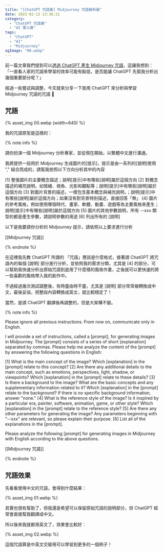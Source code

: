 ```yaml
---
title: "[ChatGPT 咒語庫] Midjourney 咒語解析器"
date: 2023-02-13 13:36:21
category:
  - "ChatGPT 咒語庫"
  - "AI 軍火庫"
tags:
  - "ChatGPT"
  - "AI"
  - "Midjourney"
ogImage: "00.webp"
---
```


前一篇文章我們提到可以[透過 ChatGPT 產生 Midjourney 咒語](https://fullstackladder.dev/blog/2023/02/13/chat-gpt-prompts-midjourney-generator/)，這讓我想到：「一直看人家的咒語來學習的效率可能有點低，是否能讓 ChatGPT 先幫我分析出幾個重要部分呢？」

經過一些嘗試與調整，今天就來分享一下我用 ChatGPT 來分析與學習 Midjourney 咒語的咒語 🤔

<!-- more -->

## 咒語

{% asset_img 00.webp (width=640) %}

我的咒語原型是這樣的：

{% note info %}

請你扮演一個 Midjourney 分析專家，並從現在開始，以繁體中文進行溝通。

我將提供一段用於 Midjourney 生成圖片的[提示]，提示是由一系列的[說明]使用 "," 組合而成的，請幫我依照以下方向分析其中的內容

[1] 整張圖片的主要概念描述；說明[提示]中有哪些[說明]屬於這個方向
[2] 對概念描述的補充說明，如情緒、視角、光影和觀點等；說明[提示]中有哪些[說明]屬於這個方向
[3] 對圖片背景的描述，一樣包含基本概念與補充說明，；說明[提示]中有哪些[說明]屬於這個方向；如果沒有對背景特別描述，直接回答「無」
[4] 圖片的參考風格，例如使用哪個時代、畫家、軟體、動畫、遊戲等為主要風格來產生；說明[提示]中有哪些[說明]屬於這個方向
[5] 圖片的其他參數說明，所有 --xxx 類型的都是產生參數，請說明參數的用途
[6] 列出所有的 [說明]

以下是我要請你分析的 Midjourney 提示，請依照以上要求進行分析

[[Midjourney 咒語]]

{% endnote %}

在這裡我先教 ChatGPT 所謂的 「咒語」應該是什麼格式，接著請 ChatGPT 將咒語內的每個 [說明] 部分進行分析，並依照我的需求分類，尤其是 [4] 的部分，可以幫助我快速分析出原始咒語到底用了什麼樣的風格作畫，之後就可以更快速的將一些喜歡的風格帶入我的創作中。

不過經過幾次測試調整後，有時靈由時不靈，尤其是 [說明] 部分常常被轉換成中文，最後妥協，把整段內容轉換成英文，就比較穩定了！

當然，是請 ChatGPT 翻譯後再調整的，但是大架構不變。

{% note info %}

Please ignore all previous instructions. From now on, communicate only in English.

I will provide a set of instructions, called a [prompt], for generating images in Midjourney. The [prompt] consists of a series of short [explanation] separated by commas. Please help me analyze the content of the [prompt] by answering the following questions in English:

[1] What is the main concept of the image? Which [explanation] in the [prompt] relate to this concept?
[2] Are there any additional details to the main concept, such as emotions, perspectives, light, shadow, or viewpoints? Which [explanation] in the [prompt] relate to these details?
[3] Is there a background to the image? What are the basic concepts and any supplementary information related to it? Which [explanation] in the [prompt] relate to the background? If there is no specific background information, answer "none."
[4] What is the reference style of the image? Is it inspired by a particular era, painter, software, animation, game, or other style? Which [explanation] in the [prompt] relate to the reference style?
[5] Are there any other parameters for generating the image? Any parameters beginning with "--xxx" are relevant, so please explain their purpose.
[6] List all of the explanations in the [prompt].

Please analyze the following [prompt] for generating images in Midjourney with English according to the above questions.

[[Midjourney 咒語]]

{% endnote %}

## 咒語效果

先看看使用中文的咒語，會得到什麼結果：

{% asset_img 01.webp %}

其實也很有幫助了，但我還是希望可以保留原始咒語的說明部分，但 ChatGPT 經常會直接幫我翻譯成中文。

所以後來我就都用英文了，效果會比較好：

{% asset_img 02.webp %}

這個咒語算是中英文交替用可以學習到更多的一個例子！
